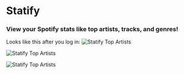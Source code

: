 # Statify
### View your Spotify stats like top artists, tracks, and genres!

Looks like this after you log in:
![Statify Top Artists](https://michelledang.github.io/statify/statify-artists.png)

![Statify Top Artists](https://michelledang.github.io/statify/statify-tracks.png)

![Statify Top Artists](https://michelledang.github.io/statify/statify-genres.png)
